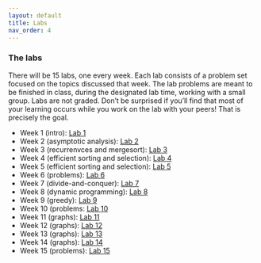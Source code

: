 ```yaml
---
layout: default 
title: Labs 
nav_order: 4
---
```


### The labs 

There will be 15 labs, one every week. Each lab consists of a problem set focused on the topics discussed that week. The lab problems are meant to be finished in class, during the designated lab time, working with a small group. Labs are not graded. Don’t be surprised if you’ll find that most of your learning occurs while you work on the lab with your peers! That is precisely the goal. 

* Week 1 (intro):   [Lab 1](docs/week1-lab.pdf)  
* Week 2 (asymptotic analysis):  [Lab 2]("docs/week2-lab.pdf") 
* Week 3 (recurrenvces and mergesort):   [Lab 3]("docs/week3-lab.pdf")   
* Week 4 (efficient sorting and selection):    [Lab 4]("docs/week4-lab.pdf")   
* Week 5 (efficient sorting and selection):   [Lab 5]("docs/week5-lab.pdf")   
* Week 6 (problems):   [Lab 6]("docs/week6-lab.pdf")   
* Week 7 (divide-and-conquer):   [Lab 7]("docs/week7-lab.pdf")  
* Week 8 (dynamic programming):   [Lab 8]("docs/week8-lab.pdf")   
* Week 9 (greedy):   [Lab 9]("docs/week9-lab.pdf")   
* Week 10 (problems:  [Lab 10]("docs/week10-lab.pdf")  
* Week 11 (graphs):  [Lab 11]("docs/week11-lab.pdf")  
* Week 12 (graphs):  [Lab 12]("docs/week12-lab.pdf")   
* Week 13 (graphs):  [Lab 13]("docs/week13-lab.pdf")  
* Week 14 (graphs):  [Lab 14]("docs/week14-lab.pdf")   
* Week 15 (problems):  [Lab 15]("docs/week15-lab.pdf")   

